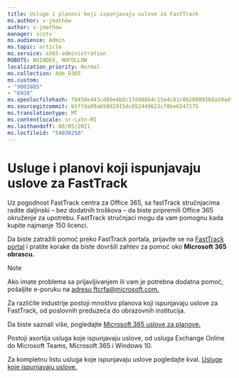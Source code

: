 ```yaml
---
title: Usluge i planovi koji ispunjavaju uslove za FastTrack
ms.author: v-jmathew
author: v-jmathew
manager: scotv
ms.audience: Admin
ms.topic: article
ms.service: o365-administration
ROBOTS: NOINDEX, NOFOLLOW
localization_priority: Normal
ms.collection: Adm_O365
ms.custom:
- "9003885"
- "6938"
ms.openlocfilehash: f8450e443cd89e4b8c17d888b4c15e4c81c0b20009368a59adf0cd38f110c1f3
ms.sourcegitcommit: b5f7da89a650d2915dc652449623c78be6247175
ms.translationtype: MT
ms.contentlocale: sr-Latn-RS
ms.lasthandoff: 08/05/2021
ms.locfileid: "54030250"
---
```

# <a name="eligible-services-and-plans-for-fasttrack"></a>Usluge i planovi koji ispunjavaju uslove za FastTrack

Uz pogodnost FastTrack centra za Office 365, sa fastTrack stručnjacima radite daljinski – bez dodatnih troškova – da biste pripremili Office 365 okruženje za upotrebu. FastTrack stručnjaci mogu da vam pomognu kada kupite najmanje 150 licenci.

Da biste zatražili pomoć preko FastTrack portala, prijavite se na [FastTrack portal](https://go.microsoft.com/fwlink/?linkid=2125443) i pratite korake da biste dovršili zahtev za pomoć oko **Microsoft 365 obrascu.**

> [!NOTE]
> Ako imate problema sa prijavljivanjem ili vam je potrebna dodatna pomoć, pošaljite e-poruku na [adresu ftcrfa@microsoft.com.](mailto:ftcrfa@microsoft.com)

Za različite industrije postoji mnoštvo planova koji ispunjavaju uslove za FastTrack, od poslovnih preduzeća do obrazovnih institucija.

Da biste saznali više, pogledajte [Microsoft 365 uslove za planove.](https://go.microsoft.com/fwlink/?linkid=2125459)

Postoji asortija usluga koje ispunjavaju uslove, od usluga Exchange Online do Microsoft Teams, Microsoft 365 i Windows 10.

Za kompletnu listu usluga koje ispunjavaju uslove pogledajte kval. [Usluge koje ispunjavaju uslove.](https://go.microsoft.com/fwlink/?linkid=2125636)
